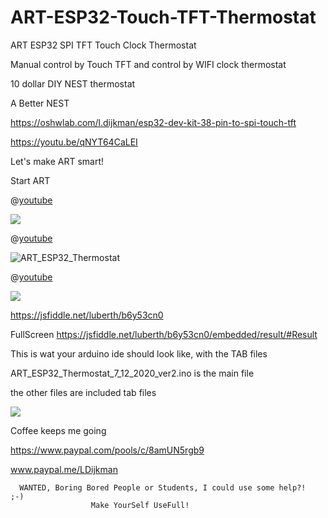 # ART-ESP32-Touch-TFT-Thermostat

ART ESP32 SPI TFT Touch Clock Thermostat

Manual control by Touch TFT and control by WIFI clock thermostat

10 dollar DIY NEST thermostat

A Better NEST

https://oshwlab.com/l.dijkman/esp32-dev-kit-38-pin-to-spi-touch-tft


https://youtu.be/qNYT64CaLEI




Let's make ART smart!

Start ART

@[youtube](http://youtu.be/qNYT64CaLEI)

<img src="https://image.easyeda.com/pullimage/0pvffSdQuBwEW5eRixJsPd3uQcttBgp2v1z47P3t.jpeg">

@[youtube](http://youtu.be/qNYT64CaLEI)

![ART_ESP32_Thermostat](https://user-images.githubusercontent.com/45427770/101690375-8d377400-3a6d-11eb-8191-ab8abd6a1b2d.png)

@[youtube](http://youtu.be/qNYT64CaLEI)

<img src="https://image.easyeda.com/pullimage/A4bHd1cMRSmGSywTSo8FhNrSkIzuRznVZiUuAgie.jpeg">

https://jsfiddle.net/luberth/b6y53cn0

FullScreen https://jsfiddle.net/luberth/b6y53cn0/embedded/result/#Result



This is wat your arduino ide should look like, with the TAB files

ART_ESP32_Thermostat_7_12_2020_ver2.ino is the main file

the other files are included tab files

<img src="https://image.easyeda.com/pullimage/VNE6BX0bdmtFa41PH79R6Qq3eSFhpZg6qHJ66yZu.jpeg">



Coffee keeps me going

https://www.paypal.com/pools/c/8amUN5rgb9

www.paypal.me/LDijkman
              

                
      WANTED, Boring Bored People or Students, I could use some help?!  ;-) 
                      Make YourSelf UseFull!
